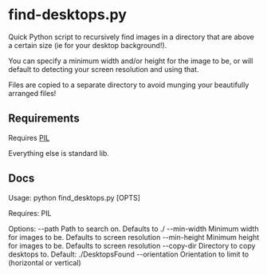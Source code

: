 # find-desktops.py

Quick Python script to recursively find images in a directory that are above a certain
size (ie for your desktop background!).

You can specify a minimum width and/or height for the image to be, or will default to
detecting your screen resolution and using that.

Files are copied to a separate directory to avoid munging your beautifully arranged files!

## Requirements

Requires [PIL](http://www.pythonware.com/products/pil/)

Everything else is standard lib.

## Docs

Usage:
    python find_desktops.py [OPTS]

Requires:
    PIL

Options:
    --path          Path to search on. Defaults to ./
    --min-width     Minimum width for images to be. Defaults to screen resolution
    --min-height    Minimum height for images to be. Defaults to screen resolution
    --copy-dir      Directory to copy desktops to. Default: ./DesktopsFound
    --orientation   Orientation to limit to (horizontal or vertical)